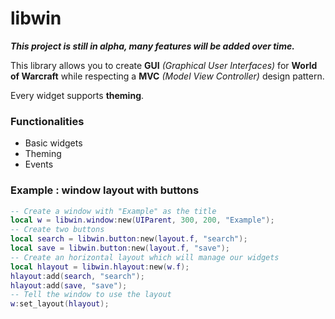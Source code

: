 # libwin
**_This project is still in alpha, many features will be added over time._**

This library allows you to create **GUI** *(Graphical User Interfaces)* for **World of Warcraft** while respecting a **MVC** *(Model View Controller)* design pattern.

Every widget supports **theming**.

### Functionalities
- Basic widgets
- Theming
- Events

### Example : window layout with buttons
```lua
-- Create a window with "Example" as the title
local w = libwin.window:new(UIParent, 300, 200, "Example");
-- Create two buttons
local search = libwin.button:new(layout.f, "search");
local save = libwin.button:new(layout.f, "save");
-- Create an horizontal layout which will manage our widgets
local hlayout = libwin.hlayout:new(w.f);
hlayout:add(search, "search");
hlayout:add(save, "save");
-- Tell the window to use the layout
w:set_layout(hlayout);
```
